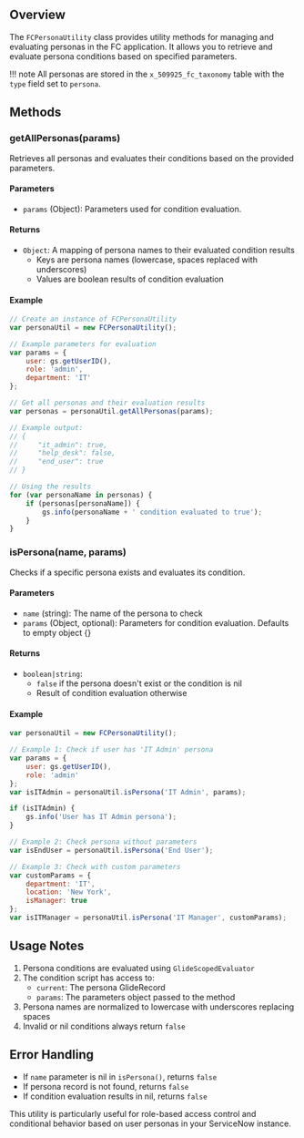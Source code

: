 ## Overview
The `FCPersonaUtility` class provides utility methods for managing and evaluating personas in the FC application. It allows you to retrieve and evaluate persona conditions based on specified parameters.

!!! note
    All personas are stored in the `x_509925_fc_taxonomy` table with the `type` field set to `persona`.

## Methods

### getAllPersonas(params)
Retrieves all personas and evaluates their conditions based on the provided parameters.

#### Parameters
- `params` (Object): Parameters used for condition evaluation.

#### Returns
- `Object`: A mapping of persona names to their evaluated condition results
  - Keys are persona names (lowercase, spaces replaced with underscores)
  - Values are boolean results of condition evaluation

#### Example
```javascript
// Create an instance of FCPersonaUtility
var personaUtil = new FCPersonaUtility();

// Example parameters for evaluation
var params = {
    user: gs.getUserID(),
    role: 'admin',
    department: 'IT'
};

// Get all personas and their evaluation results
var personas = personaUtil.getAllPersonas(params);

// Example output:
// {
//     "it_admin": true,
//     "help_desk": false,
//     "end_user": true
// }

// Using the results
for (var personaName in personas) {
    if (personas[personaName]) {
        gs.info(personaName + ' condition evaluated to true');
    }
}
```

### isPersona(name, params)
Checks if a specific persona exists and evaluates its condition.

#### Parameters
- `name` (string): The name of the persona to check
- `params` (Object, optional): Parameters for condition evaluation. Defaults to empty object {}

#### Returns
- `boolean|string`: 
  - `false` if the persona doesn't exist or the condition is nil
  - Result of condition evaluation otherwise

#### Example
```javascript
var personaUtil = new FCPersonaUtility();

// Example 1: Check if user has 'IT Admin' persona
var params = {
    user: gs.getUserID(),
    role: 'admin'
};
var isITAdmin = personaUtil.isPersona('IT Admin', params);

if (isITAdmin) {
    gs.info('User has IT Admin persona');
}

// Example 2: Check persona without parameters
var isEndUser = personaUtil.isPersona('End User');

// Example 3: Check with custom parameters
var customParams = {
    department: 'IT',
    location: 'New York',
    isManager: true
};
var isITManager = personaUtil.isPersona('IT Manager', customParams);
```

## Usage Notes
1. Persona conditions are evaluated using `GlideScopedEvaluator`
2. The condition script has access to:
   - `current`: The persona GlideRecord
   - `params`: The parameters object passed to the method
3. Persona names are normalized to lowercase with underscores replacing spaces
4. Invalid or nil conditions always return `false`

## Error Handling
- If `name` parameter is nil in `isPersona()`, returns `false`
- If persona record is not found, returns `false`
- If condition evaluation results in nil, returns `false`

This utility is particularly useful for role-based access control and conditional behavior based on user personas in your ServiceNow instance.
